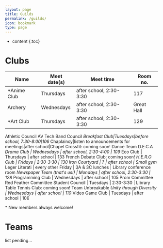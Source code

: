 ```yaml
---
layout: page
title: Guilds
permalink: /guilds/
icon: bookmark
type: page
---
```


* content
{:toc}

# Clubs

Name | Meet date(s) | Meet time | Room no.
--- | --- | --- | ---
<nowiki>*</nowiki>Anime Club | Thursdays | after school, 2:30-3:30 | 117
Archery | Wednesdays | after school, 2:30-3:30 | Great Hall
<nowiki>*</nowiki>Art Club|Thursdays|after school, 2:30-3:30|129
Athletic Council
AV Tech
Band Council
<nowiki>*</nowiki>Breakfast Club|Tuesdays|before school, 7:30-8:00|106
<nowiki>*</nowiki>Chaplaincy|listen to announcements for meetings|after school|Chapel
Crossfit: coming soon!
Dance Team
D.E.C.A
<nowiki>*</nowiki>Drama Club | Wednesdays | after school, 2:30-4:00 | 109
<nowiki>*</nowiki>Eco Club | Thursdays | after school | 133
French Debate Club: coming soon!
<nowiki>*</nowiki>H.E.R.O Club | Fridays | 2:30-3:30 | 130
Iron Courtyard | ? | after school | Small gym
<nowiki>*</nowiki>Leger Literati | every other Friday | 3A & 3C lunches | Library conference room
<nowiki>*</nowiki>Newspaper Team (that's us!) | Mondays | after school, 2:30-3:30 | 128
<nowiki>*</nowiki>Programming Club | Wednesdays | after school | 105
Prom Committee
Red Feather Committee
Student Council | Tuesdays | 2:30-3:30 | Library
Table Tennis Club: coming soon!
Team Unbreakable
<nowiki>*</nowiki>Unity through Diversity | Wednesdays | after school | 110
<nowiki>*</nowiki>Video Game Club | Tuesdays | after school | 106

<nowiki>*</nowiki> New members always welcome!

# Teams
list pending...

